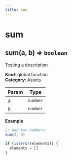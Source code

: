 ```yaml
---
title: sum
---
```


# sum

<a name="sum"></a>

## sum(a, b) ⇒ <code>boolean</code>
Testing a description

**Kind**: global function  
**Category**: Assets  

| Param | Type |
| --- | --- |
| a | <code>number</code> | 
| b | <code>number</code> | 

**Example**  
```js
// Add two numbers
sum(2, 3)

if (isError(elements)) {
  elements = []
}
```
